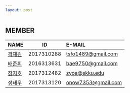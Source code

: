 ```yaml
---
layout: post
---
```


## MEMBER

NAME  | ID         | E-MAIL
----- | ---------- | :-------------------
[곽재원](https://github.com/tsfo1489) | 2017310288 | tsfo1489@gmail.com
[배준휘](https://github.com/BJH9750) | 2016313631 | bae9750@gmail.com 
[장지호](https://github.com/zyoa) | 2017312482 | zyoa@skku.edu
[정태우](https://github.com/EherSenaw) | 2017313120 | onow7353@gmail.com
